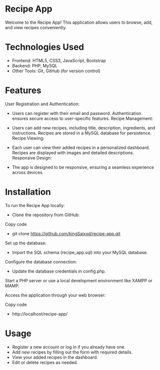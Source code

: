 # Recipe App
Welcome to the Recipe App! This application allows users to browse, add, and view recipes conveniently.

# Technologies Used
 * Frontend: HTML5, CSS3, JavaScript, Bootstrap
 * Backend: PHP, MySQL
 * Other Tools: Git, GitHub (for version control)
# Features
User Registration and Authentication:

 * Users can register with their email and password.
Authentication ensures secure access to user-specific features.
Recipe Management:

 * Users can add new recipes, including title, description, ingredients, and instructions.
Recipes are stored in a MySQL database for persistence.
Recipe Viewing:

 * Each user can view their added recipes in a personalized dashboard.
Recipes are displayed with images and detailed descriptions.
Responsive Design:

 * The app is designed to be responsive, ensuring a seamless experience across devices.
# Installation
To run the Recipe App locally:

 * Clone the repository from GitHub:


Copy code
 * git clone https://github.com/kingSajxxd/recipe-app.git

Set up the database:

 * Import the SQL schema (recipe_app.sql) into your MySQL database.

Configure the database connection:

 * Update the database credentials in config.php.

Start a PHP server or use a local development environment like XAMPP or MAMP.

Access the application through your web browser:

Copy code
 * http://localhost/recipe-app/

# Usage
 * Register a new account or log in if you already have one.
 * Add new recipes by filling out the form with required details.
 * View your added recipes in the dashboard.
 * Edit or delete recipes as needed.
